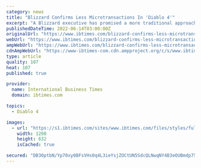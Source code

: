 ```yaml
---
category: news
title: "Blizzard Confirms Less Microtransactions In 'Diablo 4'"
excerpt: "A Blizzard executive has promised a more traditional approach to post-launch monetization for \"Diablo 4\" following the community's overwhelmingly negative reaction to \"Diablo Immortal's\" ..."
publishedDateTime: 2022-06-14T03:00:00Z
originalUrl: "https://www.ibtimes.com/blizzard-confirms-less-microtransactions-diablo-4-3538214"
webUrl: "https://www.ibtimes.com/blizzard-confirms-less-microtransactions-diablo-4-3538214"
ampWebUrl: "https://www.ibtimes.com/blizzard-confirms-less-microtransactions-diablo-4-3538214?amp=1"
cdnAmpWebUrl: "https://www-ibtimes-com.cdn.ampproject.org/c/s/www.ibtimes.com/blizzard-confirms-less-microtransactions-diablo-4-3538214?amp=1"
type: article
quality: 107
heat: 107
published: true

provider:
  name: International Business Times
  domain: ibtimes.com

topics:
  - Diablo 4

images:
  - url: "https://s1.ibtimes.com/sites/www.ibtimes.com/files/styles/full/public/2021/07/01/diablo-4s-rogue-class-uses-ranged-bow-shots-lightning-fast-dagger-attacks-eviscerate.jpg"
    width: 1200
    height: 632
    isCached: true

secured: "DB30ptbN/Yp70xy0BFsVHs0q4L3ieYsjZOCtUN5SdcQLNwqNY4B3eOUBmdp75B7drPRbiohwO2DvmzX4hojj+QQ54A4mI2Chm3MSNdfoVl4JuYnwsLIQUN4YAhspAV4kdfKJyyzdYM5ZFDvjNlIw+4Xjegx9iyMBV5EEZAdZquB029Wk/p6L2Neq+b4sLbBcEydjC2UMpNhSqqsgkccMxY78iWROI2rEcPxqgMLeKXOASYdpIaZ3veIUZ8YAsOXGBEKso//++mEQR6HbeghwnJ460aBWjb/brKA6p7unt8U5xqP7CYNGKOJdWKFsj1WZFfO/AQv+2KUOMnGmT6EhDOTXE2Su1JSHx3LmHY6VK8o=;LBpAuyk1LHIJc2YZXKXdWQ=="
---
```



